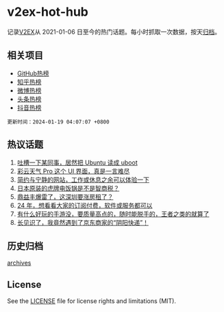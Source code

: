 # v2ex-hot-hub

 记录[V2EX](https://www.v2ex.com/)从 2021-01-06 日至今的热门话题。每小时抓取一次数据，按天[归档](archives)。
 
 ## 相关项目

- [GitHub热榜](https://github.com/snaildev/github-hot-hub)
- [知乎热榜](https://github.com/snaildev/zhihu-hot-hub)
- [微博热榜](https://github.com/snaildev/weibo-hot-hub)
- [头条热榜](https://github.com/snaildev/toutiao-hot-hub)
- [抖音热榜](https://github.com/snaildev/douyin-hot-hub)


 `更新时间：2024-01-19 04:07:07 +0800`

## 热议话题

1. [吐槽一下某同事，居然把 Ubuntu 读成 uboot](https://www.v2ex.com/t/1009629)
1. [彩云天气 Pro 这个 UI 界面，真是一言难尽](https://www.v2ex.com/t/1009520)
1. [简约与宁静的网站，工作或休息之余可以体验一下](https://www.v2ex.com/t/1009521)
1. [日本原装的虎牌电饭锅是不是智商税？](https://www.v2ex.com/t/1009604)
1. [鼎益丰爆雷了，这深圳要涨房租了？](https://www.v2ex.com/t/1009526)
1. [24 年，想看看大家的订阅付费，软件或服务都可以](https://www.v2ex.com/t/1009615)
1. [有什么好玩的手游没，要质量高点的，随时能脱手的，王者之类的就算了](https://www.v2ex.com/t/1009669)
1. [长见识了，我竟然遇到了京东商家的“阴阳快递”！](https://www.v2ex.com/t/1009546)

## 历史归档

[archives](archives)

## License

See the [LICENSE](LICENSE) file for license rights and limitations (MIT).
